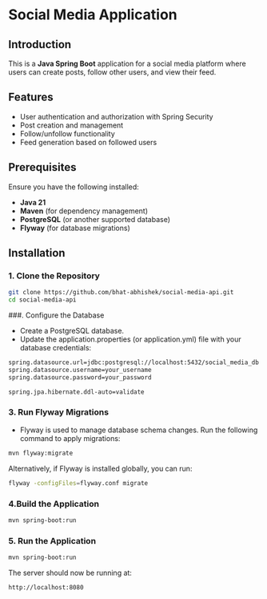# Social Media Application

## Introduction
This is a **Java Spring Boot** application for a social media platform where users can create posts, follow other users, and view their feed.

## Features
- User authentication and authorization with Spring Security
- Post creation and management
- Follow/unfollow functionality
- Feed generation based on followed users

## Prerequisites
Ensure you have the following installed:
- **Java 21**
- **Maven** (for dependency management)
- **PostgreSQL** (or another supported database)
- **Flyway** (for database migrations)

## Installation

### 1. Clone the Repository
```sh
git clone https://github.com/bhat-abhishek/social-media-api.git
cd social-media-api
```

###. Configure the Database
- Create a PostgreSQL database.
- Update the application.properties (or application.yml) file with your database credentials:
```sh
spring.datasource.url=jdbc:postgresql://localhost:5432/social_media_db
spring.datasource.username=your_username
spring.datasource.password=your_password

spring.jpa.hibernate.ddl-auto=validate
```

### 3. Run Flyway Migrations
- Flyway is used to manage database schema changes. Run the following command to apply migrations:
```sh
mvn flyway:migrate
```
Alternatively, if Flyway is installed globally, you can run:
```sh
flyway -configFiles=flyway.conf migrate
```

### 4.Build the Application
```sh
mvn spring-boot:run
```

### 5. Run the Application
```sh
mvn spring-boot:run
```
The server should now be running at:
```sh
http://localhost:8080
```
